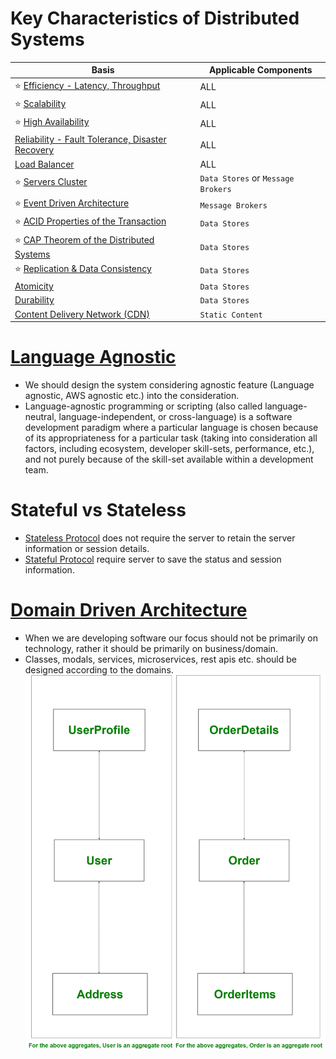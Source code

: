 
# Key Characteristics of Distributed Systems

| Basis                                                                                  | Applicable Components              |
|----------------------------------------------------------------------------------------|------------------------------------|
| :star: [Efficiency - Latency, Throughput](LatencyThroughput.md)                        | ALL                                |
| :star: [Scalability](Scalability.md)                                                   | ALL                                |
| :star: [High Availability](HighAvailability.md)                                        | ALL                                |
| [Reliability - Fault Tolerance, Disaster Recovery](FaultTolerance&DisasterRecovery.md) | ALL                                |
| [Load Balancer](LoadBalancer.md)                                                       | ALL                                |
| :star: [Servers Cluster](ServersCluster.md)                                            | `Data Stores` or `Message Brokers` |
| :star: [Event Driven Architecture](EventDrivenArchitecture.md)                         | `Message Brokers`                  |
| :star: [ACID Properties of the Transaction](ACIDPropertyTransaction.md)                | `Data Stores`                      |
| :star: [CAP Theorem of the Distributed Systems](CAPTheorem.md)                         | `Data Stores`                      |
| :star: [Replication & Data Consistency](ReplicationAndDataConsistency.md)              | `Data Stores`                      |
| [Atomicity](Atomicity.md)                                                              | `Data Stores`                      |
| [Durability](Durability.md)                                                            | `Data Stores`                      |
| [Content Delivery Network (CDN)](CDNs.md)                                              | `Static Content`                    |

# [Language Agnostic](https://en.wikipedia.org/wiki/Language-agnostic)
- We should design the system considering agnostic feature (Language agnostic, AWS agnostic etc.) into the consideration.
- Language-agnostic programming or scripting (also called language-neutral, language-independent, or cross-language) is a software development paradigm where a particular language is chosen because of its appropriateness for a particular task (taking into consideration all factors, including ecosystem, developer skill-sets, performance, etc.), and not purely because of the skill-set available within a development team.

# Stateful vs Stateless
- [Stateless Protocol](https://www.geeksforgeeks.org/difference-between-stateless-and-stateful-protocol/) does not require the server to retain the server information or session details.
- [Stateful Protocol](https://www.geeksforgeeks.org/difference-between-stateless-and-stateful-protocol/) require server to save the status and session information.

# [Domain Driven Architecture](https://www.geeksforgeeks.org/domain-driven-design-ddd/)
- When we are developing software our focus should not be primarily on technology, rather it should be primarily on business/domain.
- Classes, modals, services, microservices, rest apis etc. should be designed according to the domains.
![img.png](assests/domain_driven_design.png)



